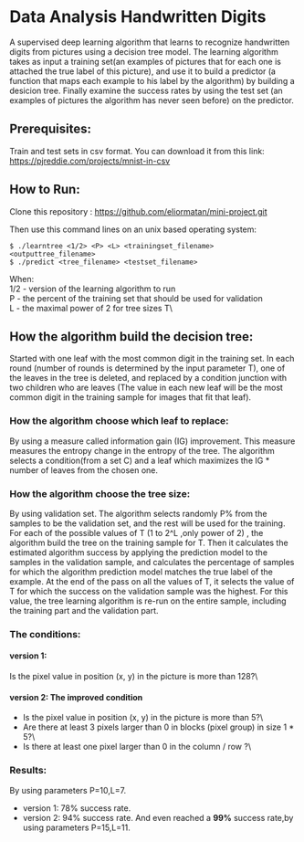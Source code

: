 # Data Analysis Handwritten Digits

A supervised deep learning algorithm that learns to recognize handwritten digits from pictures using a decision tree model.
The learning algorithm takes as input a training set(an examples of pictures that for each one is attached the true label of this picture), and use it to build a predictor (a function that maps each example to his label by the algorithm) by building a desicion tree. Finally examine the success rates by using the test set (an examples of pictures the algorithm has never seen before) on the predictor.

## Prerequisites:
Train and test sets in csv format. You can download it from this link: https://pjreddie.com/projects/mnist-in-csv

## How to Run:

Clone this repository : https://github.com/eliormatan/mini-project.git

Then use this command lines on an unix based operating system:

```
$ ./learntree <1/2> <P> <L> <trainingset_filename> <outputtree_filename> 
$ ./predict <tree_filename> <testset_filename>
```

When:\
1/2 - version of the learning algorithm to run\
P - the percent of the training set that should be used for validation\
L - the maximal power of 2 for tree sizes T\

## How the algorithm build the decision tree:
Started with one leaf with the most common digit in the training set. In each round (number of rounds is determined by the input parameter T), one of the leaves in the tree is deleted, and replaced by a condition junction with two children who are leaves (The value in each new leaf will be the most common digit in the training sample for images that fit that leaf).

### How the algorithm choose which leaf to replace:
By using a measure called information gain (IG) improvement. This measure measures the entropy change in the entropy of the tree.
The algorithm selects a condition(from a set C) and a leaf which maximizes the IG * number of leaves from the chosen one. 

### How the algorithm choose the tree size:
By using validation set. The algorithm selects randomly P% from the samples to be the validation set, and the rest will be used for the training.
For each of the possible values of T (1 to 2^L ,only power of 2) , the algorithm build the tree on the training sample for T. Then it calculates the estimated algorithm success by applying the prediction model to the samples in the validation sample, and calculates the percentage of samples for which the algorithm prediction model matches the true label of the example. 
At the end of the pass on all the values of T, it selects the value of T for which the success on the validation sample was the highest. For this value, the tree learning algorithm is re-run on the entire sample, including the training part and the validation part. 

### The conditions:
#### version 1:
Is the pixel value in position (x, y) in the picture is more than 128?\
#### version 2: The improved condition 
- Is the pixel value in position (x, y) in the picture is more than 5?\
- Are there at least 3 pixels larger than 0 in blocks (pixel group) in size 1 * 5?\
- Is there at least one pixel larger than 0 in the column / row ?\

### Results:
By using parameters P=10,L=7.
- version 1: 78% success rate.
- version 2: 94% success rate. And even reached a **99%** success rate,by using parameters P=15,L=11.


